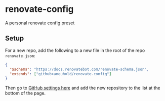 # renovate-config

A personal renovate config preset

## Setup

For a new repo, add the following to a new file in the root of the repo `renovate.json`:

```json
{
  "$schema": "https://docs.renovatebot.com/renovate-schema.json",
  "extends": ["github>aneuhold/renovate-config"]
}
```

Then go to [GitHub settings here](https://github.com/settings/installations/50400353) and add the new repository to the list at the bottom of the page.
